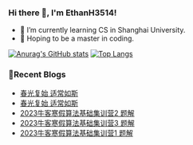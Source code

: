 ### Hi there 👋, I'm EthanH3514!

- 🌱 I’m currently learning CS in Shanghai University.
- 🎈 Hoping to be a master in coding.

[![Anurag's GitHub stats](https://github-readme-stats.vercel.app/api?username=EthanH3514&show_icons=true&theme=tokyonight)](https://github.com/anuraghazra/github-readme-stats)
[![Top Langs](https://github-readme-stats.vercel.app/api/top-langs/?username=EthanH3514&layout=compact)](https://github.com/anuraghazra/github-readme-stats)

### **📝Recent Blogs**
<!-- BLOG-POST-LIST:START -->
- [春光复始 适常如斯](https://ethanh3514.github.io/2023/01/22/%E6%98%A5%E5%85%89%E5%A4%8D%E5%A7%8B-%E9%80%82%E5%B8%B8%E5%A6%82%E6%96%AF/)
- [春光复始 适常如斯](https://ethanh3514.github.io/2023/01/22/%E6%98%A5%E5%85%89%E5%A4%8D%E5%A7%8B%EF%BC%8C%E9%80%82%E5%B8%B8%E5%A6%82%E6%96%AF/)
- [2023牛客寒假算法基础集训营2 题解](https://ethanh3514.github.io/2023/01/20/2023%E7%89%9B%E5%AE%A2%E5%AF%92%E5%81%87%E7%AE%97%E6%B3%95%E5%9F%BA%E7%A1%80%E9%9B%86%E8%AE%AD%E8%90%A52-%E9%A2%98%E8%A7%A3/)
- [2023牛客寒假算法基础集训营3 题解](https://ethanh3514.github.io/2023/01/20/2023%E7%89%9B%E5%AE%A2%E5%AF%92%E5%81%87%E7%AE%97%E6%B3%95%E5%9F%BA%E7%A1%80%E9%9B%86%E8%AE%AD%E8%90%A53-%E9%A2%98%E8%A7%A3/)
- [2023牛客寒假算法基础集训营1 题解](https://ethanh3514.github.io/2023/01/16/2023%E7%89%9B%E5%AE%A2%E5%AF%92%E5%81%87%E7%AE%97%E6%B3%95%E5%9F%BA%E7%A1%80%E9%9B%86%E8%AE%AD%E8%90%A51-%E9%A2%98%E8%A7%A3/)
<!-- BLOG-POST-LIST:END -->
